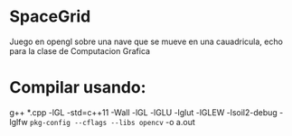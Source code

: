 # SpaceGrid
Juego en opengl sobre una nave que se mueve en una cauadricula, echo para la clase de Computacion Grafica


# Compilar usando:
g++ *.cpp -lGL -std=c++11 -Wall -lGL -lGLU -lglut -lGLEW -lsoil2-debug -lglfw  `pkg-config --cflags --libs opencv` -o a.out
